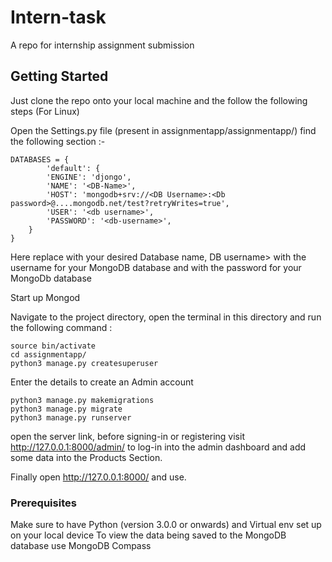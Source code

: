 # Intern-task
A repo for internship assignment submission

## Getting Started

Just clone the repo onto your local machine and the follow the following steps (For Linux)

Open the Settings.py file (present in assignmentapp/assignmentapp/)
find the following section :-
```
DATABASES = {
        'default': {
        'ENGINE': 'djongo',
        'NAME': '<DB-Name>',
        'HOST': 'mongodb+srv://<DB Username>:<Db password>@....mongodb.net/test?retryWrites=true',
        'USER': '<db username>',
        'PASSWORD': '<db-username>',
    }
}
```
Here replace <DB-name> with your desired Database name, DB username> with the username for your MongoDB database and <DB password> with the password for your MongoDb database

Start up Mongod

Navigate to the project directory, open the terminal in this directory and run the following command :
```
source bin/activate
cd assignmentapp/
python3 manage.py createsuperuser
```
Enter the details to create an Admin account
```
python3 manage.py makemigrations
python3 manage.py migrate
python3 manage.py runserver
```
open the server link, before signing-in or registering visit http://127.0.0.1:8000/admin/ to log-in into the admin dashboard and add some data into the Products Section.

Finally open http://127.0.0.1:8000/ and use.

### Prerequisites

Make sure to have Python (version 3.0.0 or onwards) and Virtual env set up on your local device
To view the data being saved to the MongoDB database use MongoDB Compass
